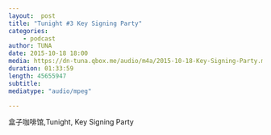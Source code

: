 ```yaml
---
layout:  post
title: "Tunight #3 Key Signing Party"
categories:
    - podcast
author: TUNA
date: 2015-10-18 18:00
media: https://dn-tuna.qbox.me/audio/m4a/2015-10-18-Key-Signing-Party.m4a
duration: 01:33:59
length: 45655947
subtitle: 
mediatype: "audio/mpeg"

---
```



盒子咖啡馆,Tunight, Key Signing Party
